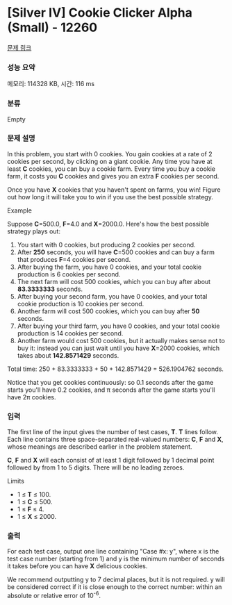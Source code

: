 # [Silver IV] Cookie Clicker Alpha (Small) - 12260 

[문제 링크](https://www.acmicpc.net/problem/12260) 

### 성능 요약

메모리: 114328 KB, 시간: 116 ms

### 분류

Empty

### 문제 설명

<p>In this problem, you start with 0 cookies. You gain cookies at a rate of 2 cookies per second, by clicking on a giant cookie. Any time you have at least <strong>C</strong> cookies, you can buy a cookie farm. Every time you buy a cookie farm, it costs you <strong>C</strong> cookies and gives you an extra <strong>F</strong> cookies per second.</p>

<p>Once you have <strong>X</strong> cookies that you haven't spent on farms, you win! Figure out how long it will take you to win if you use the best possible strategy.</p>

<p>Example</p>

<p>Suppose <strong>C</strong>=500.0, <strong>F</strong>=4.0 and <strong>X</strong>=2000.0. Here's how the best possible strategy plays out:</p>

<ol>
	<li>You start with 0 cookies, but producing 2 cookies per second.</li>
	<li>After <strong>250</strong> seconds, you will have <strong>C</strong>=500 cookies and can buy a farm that produces <strong>F</strong>=4 cookies per second.</li>
	<li>After buying the farm, you have 0 cookies, and your total cookie production is 6 cookies per second.</li>
	<li>The next farm will cost 500 cookies, which you can buy after about <strong>83.3333333</strong> seconds.</li>
	<li>After buying your second farm, you have 0 cookies, and your total cookie production is 10 cookies per second.</li>
	<li>Another farm will cost 500 cookies, which you can buy after <strong>50</strong> seconds.</li>
	<li>After buying your third farm, you have 0 cookies, and your total cookie production is 14 cookies per second.</li>
	<li>Another farm would cost 500 cookies, but it actually makes sense not to buy it: instead you can just wait until you have <strong>X</strong>=2000 cookies, which takes about <strong>142.8571429</strong> seconds.</li>
</ol>

<p>Total time: 250 + 83.3333333 + 50 + 142.8571429 = 526.1904762 seconds.</p>

<p>Notice that you get cookies continuously: so 0.1 seconds after the game starts you'll have 0.2 cookies, and π seconds after the game starts you'll have 2π cookies.</p>

### 입력 

 <p>The first line of the input gives the number of test cases, <strong>T</strong>. <strong>T</strong> lines follow. Each line contains three space-separated real-valued numbers: <strong>C</strong>, <strong>F</strong> and <strong>X</strong>, whose meanings are described earlier in the problem statement.</p>

<p><strong>C</strong>, <strong>F</strong> and <strong>X</strong> will each consist of at least 1 digit followed by 1 decimal point followed by from 1 to 5 digits. There will be no leading zeroes.</p>

<p>Limits</p>

<ul>
	<li>1 ≤ <strong>T</strong> ≤ 100.</li>
	<li>1 ≤ <strong>C</strong> ≤ 500.</li>
	<li>1 ≤ <strong>F</strong> ≤ 4.</li>
	<li>1 ≤ <strong>X</strong> ≤ 2000.</li>
</ul>

### 출력 

 <p>For each test case, output one line containing "Case #x: y", where x is the test case number (starting from 1) and y is the minimum number of seconds it takes before you can have <strong>X</strong> delicious cookies.</p>

<p>We recommend outputting y to 7 decimal places, but it is not required. y will be considered correct if it is close enough to the correct number: within an absolute or relative error of 10<sup>-6</sup>. </p>

